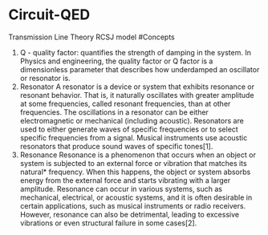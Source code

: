 # Circuit-QED
Transmission Line Theory
RCSJ model
#Concepts
1. Q - quality factor: quantifies the strength of damping in the system.
In Physics and engineering, the quality factor or Q factor is a dimensionless parameter that describes how underdamped an oscillator or resonator is.
2. Resonator
A resonator is a device or system that exhibits resonance or resonant behavior. That is, it naturally oscillates with greater amplitude at some frequencies, called resonant frequencies, than at other frequencies. The oscillations in a resonator can be either electromagnetic or mechanical (including acoustic). Resonators are used to either generate waves of specific frequencies or to select specific frequencies from a signal. Musical instruments use acoustic resonators that produce sound waves of specific tones[1].
3. Resonance
Resonance is a phenomenon that occurs when an object or system is subjected to an external force or vibration that matches its natural* frequency. When this happens, the object or system absorbs energy from the external force and starts vibrating with a larger amplitude. Resonance can occur in various systems, such as mechanical, electrical, or acoustic systems, and it is often desirable in certain applications, such as musical instruments or radio receivers. However, resonance can also be detrimental, leading to excessive vibrations or even structural failure in some cases[2].
